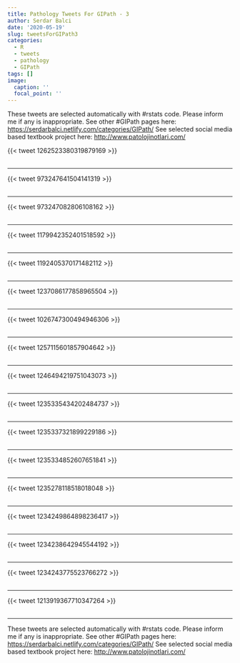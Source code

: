 ```yaml
---
title: Pathology Tweets For GIPath - 3
author: Serdar Balci
date: '2020-05-19'
slug: tweetsForGIPath3
categories:
  - R
  - tweets
  - pathology
  - GIPath
tags: []
image:
  caption: ''
  focal_point: ''
---
```



These tweets are selected automatically with #rstats code. Please inform me if any is inappropriate.
See other #GIPath pages here: https://serdarbalci.netlify.com/categories/GIPath/ 
See selected social media based textbook project here: http://www.patolojinotlari.com/

{{< tweet 1262523380319879169 >}}
<br>
<br>
<hr>
{{< tweet 973247641504141319 >}}
<br>
<br>
<hr>
{{< tweet 973247082806108162 >}}
<br>
<br>
<hr>
{{< tweet 1179942352401518592 >}}
<br>
<br>
<hr>
{{< tweet 1192405370171482112 >}}
<br>
<br>
<hr>
{{< tweet 1237086177858965504 >}}
<br>
<br>
<hr>
{{< tweet 1026747300494946306 >}}
<br>
<br>
<hr>
{{< tweet 1257115601857904642 >}}
<br>
<br>
<hr>
{{< tweet 1246494219751043073 >}}
<br>
<br>
<hr>
{{< tweet 1235335434202484737 >}}
<br>
<br>
<hr>
{{< tweet 1235337321899229186 >}}
<br>
<br>
<hr>
{{< tweet 1235334852607651841 >}}
<br>
<br>
<hr>
{{< tweet 1235278118518018048 >}}
<br>
<br>
<hr>
{{< tweet 1234249864898236417 >}}
<br>
<br>
<hr>
{{< tweet 1234238642945544192 >}}
<br>
<br>
<hr>
{{< tweet 1234243775523766272 >}}
<br>
<br>
<hr>
{{< tweet 1213919367710347264 >}}
<br>
<br>
<hr>


These tweets are selected automatically with #rstats code. Please inform me if any is inappropriate.
See other #GIPath pages here: https://serdarbalci.netlify.com/categories/GIPath/ 
See selected social media based textbook project here: http://www.patolojinotlari.com/
